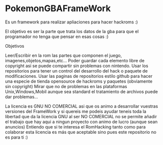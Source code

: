 # PokemonGBAFrameWork
Es un framework para realizar apliaciones para hacer hackroms :)

El objetivo es ser la parte que trata los datos de la gba para que el programador no tenga que pensar en esas cosas :)

Objetivos

Leer/Escribir en la rom las partes que componen el juego, imagenes,objetos,mapas,etc...
Poder guardar cada elemento libre de copyright asi se puede compartir sin problemas con nintendo.
Usar los repositorios para tener un control del desarrollo del hack o paquete de modificaciones.
Usar las paginas de repositorios estilo github para hacer una especie de tienda opensource de hackroms y paquetes (obviamente sin copyright)
Mirar que no de problemas en las plataformas Unix,Windows,Mobil aunque sea standard el tratamiento de archivos puede dar problemas...



La licencia es GNU NO COMERCIAL asi que os animo a desarrollar vuestras versiones del FrameWork y si quereis me podeis ayudar teneis toda la libertad que da la licencia GNU
al ser NO COMERCIAL no se permite añadir el trabajo que hay aqui a ningun proyecto con animo de lucro (aunque sean anuncios)
Entiendo que si te interesa el RomHacking tanto como para colaborar esta licencia es más que aceptable sino pues este repositorio no es para ti :)
